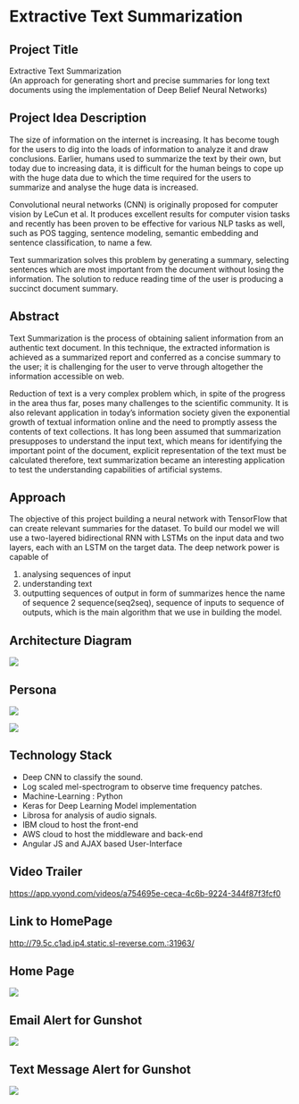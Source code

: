 # Extractive Text Summarization

## Project Title ##  
Extractive Text Summarization  
(An approach for generating short and precise summaries for long text documents using the implementation of Deep Belief Neural Networks)

## Project Idea Description ## 
The size of information on the internet is increasing. It has become tough for the users to dig into the loads of information to analyze it and draw conclusions. Earlier, humans used to summarize the text by their own, but today due to increasing data, it is difficult for the human beings to cope up with the huge data due to which the time required for the users to summarize and analyse the huge data is increased.

Convolutional neural networks (CNN) is originally proposed for computer vision by LeCun et al. It produces excellent results for computer vision tasks and recently has been proven to be effective for various NLP tasks as well, such as POS tagging, sentence modeling, semantic embedding and sentence classification, to name a few. 

Text summarization solves this problem by generating a summary, selecting sentences which are most important from the document without losing the information. The solution to reduce reading time of the user is producing a succinct document summary.

## Abstract ##  
Text Summarization is the process of obtaining salient information from an authentic text document. In this technique, the extracted information is achieved as a summarized report and conferred as a concise summary to the user; it is challenging for the user to verve through altogether the information accessible on web.

Reduction of text is a very complex problem which, in spite of the progress in the area thus far, poses many challenges to the scientific community. It is also relevant application in today’s information society given the exponential growth of textual information online and the need to promptly assess the contents of text collections. It has long been assumed that summarization presupposes to understand the input text, which means for identifying the important point of the document, explicit representation of the text must be calculated therefore, text summarization became an interesting application to test the understanding capabilities of artificial systems.


## Approach ##  
The objective of this project building a neural network with TensorFlow that can create relevant summaries for the dataset. To build our model we will use a two-layered bidirectional RNN with LSTMs on the input data and two layers, each with an LSTM on the target data. The deep network power is capable of
1. analysing sequences of input
2. understanding text
3. outputting sequences of output in form of summarizes
hence the name of sequence 2 sequence(seq2seq), sequence of inputs to sequence of outputs, which is the main algorithm that we use in building the model.



## Architecture Diagram ##

![](FrontEnd/Architecture.jpg)


## Persona ##

![](FrontEnd/Police.png)


![](FrontEnd/EMT.png)


## Technology Stack ##
* 	Deep CNN to classify the sound.
* 	Log scaled mel-spectrogram to observe time frequency patches.
* 	Machine-Learning : Python 
* 	Keras for Deep Learning Model implementation
* 	Librosa for analysis of audio signals.
*   IBM cloud to host the front-end
*   AWS cloud to host the middleware and back-end
*   Angular JS and AJAX based User-Interface

## Video Trailer ##

https://app.vyond.com/videos/a754695e-ceca-4c6b-9224-344f87f3fcf0

## Link to HomePage ##

http://79.5c.c1ad.ip4.static.sl-reverse.com.:31963/

## Home Page ##

![](FrontEnd/sp.png)

## Email Alert for Gunshot ##

![](Alert%20Messages/Email%20alert.jpeg)

## Text Message Alert for Gunshot ##

![](Alert%20Messages/Message%20Alert.jpeg)
